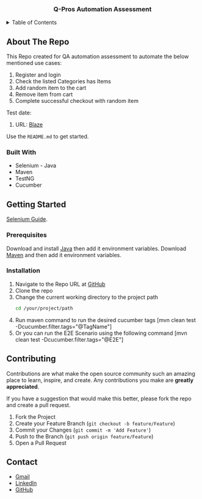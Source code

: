 <h3 align="center"> Q-Pros Automation Assessment </h3>


<!-- TABLE OF CONTENTS -->
<details>
  <summary>Table of Contents</summary>
  <ol>
    <li>
      <a href="#about-the-project">About The Repo</a>
      <ul>
        <li><a href="#built-with">Built With</a></li>
      </ul>
    </li>
    <li>
      <a href="#getting-started">Getting Started</a>
      <ul>
        <li><a href="#prerequisites">Prerequisites</a></li>
        <li><a href="#installation">Installation</a></li>
      </ul>
    </li>
    <li><a href="#contributing">Contributing</a></li>
    <li><a href="#contact">Contact</a></li>
  </ol>
</details>


<!-- ABOUT THE Repo -->
## About The Repo

This Repo created for QA automation assessment to automate the below mentioned use cases:

1) Register and login
2) Check the listed Categories has Items
3) Add random item to the cart
4) Remove item from cart
5) Complete successful checkout with random item

Test date:
1. URL: [Blaze](https://www.demoblaze.com/)

Use the `README.md` to get started.

### Built With

* Selenium - Java
* Maven
* TestNG
* Cucumber

<!-- GETTING STARTED -->
## Getting Started

[Selenium Guide](https://www.selenium.dev/documentation/webdriver/getting_started/).

### Prerequisites

Download and install [Java](https://www.oracle.com/java/technologies/downloads/) then add it environment variables.
Download [Maven](https://maven.apache.org/download.cgi) and then add it environment variables.

### Installation

1. Navigate to the Repo URL at [GitHub](https://github.com/ahmed-madyan/quality-professionals-assessment)
2. Clone the repo
3. Change the current working directory to the project path
   ```sh
   cd /your/project/path
4. Run maven command to run the desired cucumber tags [mvn clean test -Dcucumber.filter.tags="@TagName"] 
5. Or you can run the E2E Scenario using the following command [mvn clean test -Dcucumber.filter.tags="@E2E"]

<!-- CONTRIBUTING -->
## Contributing

Contributions are what make the open source community such an amazing place to learn, inspire, and create. Any contributions you make are **greatly appreciated**.

If you have a suggestion that would make this better, please fork the repo and create a pull request.

1. Fork the Project
2. Create your Feature Branch (`git checkout -b feature/Feature`)
3. Commit your Changes (`git commit -m 'Add Feature'`)
4. Push to the Branch (`git push origin feature/Feature`)
5. Open a Pull Request

<!-- CONTACT -->
## Contact

* [Gmail](mailto:ahmed.madyan01@gmail.com)
* [LinkedIn](https://www.linkedin.com/in/ahmed-madyan/)
* [GitHub](https://github.com/ahmed-madyan)